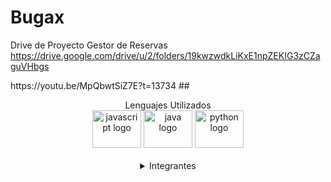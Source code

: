 # Bugax
Drive de Proyecto Gestor de Reservas
https://drive.google.com/drive/u/2/folders/19kwzwdkLiKxE1npZEKIG3zCZaguVHbgs
<p>
https://youtu.be/MpQbwtSiZ7E?t=13734
  ##
  <div align="center">
 Lenguajes Utilizados
  </div>
  <div align="center">
    <img src="https://cdn.jsdelivr.net/gh/devicons/devicon/icons/javascript/javascript-original.svg" height="60" width="78" alt="javascript logo"  />
    <img src="https://cdn.jsdelivr.net/gh/devicons/devicon/icons/java/java-original.svg" height="60" width="78" alt="java logo"  />
    <img src="https://cdn.jsdelivr.net/gh/devicons/devicon/icons/python/python-original.svg" height="60" width="78" alt="python logo"  />
  </div>
 <br>
  <details align=center>
    <summary>Integrantes</Summary>
  <table border=1 align=center>
    <tr>
        <td align=center><a href=https://github.com/SergioMezzabotta>Mezzabotta Sergio</a></td>  
    </tr>
    <tr>
        <td align=center><a href=https://github.com/FacundoGerv>Gervasi Facundo</a></td>
    </tr>
    <tr>
        <td align=center><a href=https://github.com/chimydevs>Guajardo Jose</a></td>
    </tr>
    <tr>
        <td align=center><a href=https://github.com/rodrigoamoros>Amoros Rodrigo</a></td>
    </tr>
    <tr>
        <td align=center><a href=https://github.com/ivorossi>Rossi Ivo</a></td>
    </tr>
    <tr>
        <td align=center><a href=https://github.com/KevDev2>Baez Kevin</a></td>
    </tr>
    <tr>
        <td align=center><a href=https://github.com/pini14>Pinillos Agustin</a></td>
    </tr>
    <tr>
        <td align=center><a href=https://github.com/BugaToro>Bugarin Luciano</a></td>
    </tr>
    <tr>
        <td align=center><a href=https://github.com/Six087>Velazquez Martin</a></td>
    </tr>
    <tr>
        <td align=center><a href=https://github.com/DoctorRemix>Chavez Jesus</a></td>
    </tr>
    <tr>
        <td align=center><a href=https://github.com/SlimCb>Benegas Cristian</a></td>
    </tr>
  </table>
</details>
  </p>
  